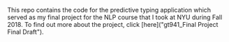This repo contains the code for the predictive typing application which served as my final project for the NLP course that I took at NYU during Fall 2018. To find out more about the project, click [here]("gt941_Final Project Final Draft").
